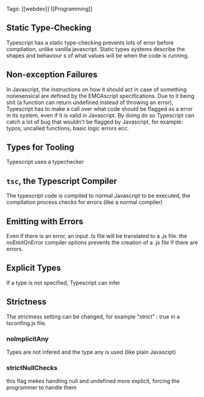 Tags: [[webdev]] [[Programming]]

## Static Type-Checking
Typescript has a static type-checking prevents lots of error before compilation, unlike vanilla javascript. Static types systems describe the shapes and behaviour s of what values will be when the code is running.
## Non-exception Failures
In Javascript, the instructions on how it should act in case of something nonesensical are defined by the EMCAscript specifications. Due to it being shit (a function can return undefined instead of throwing an error), Typescript has to make a call over what code should be flagged as a error in its system, even if it is valid in Javascript. 
By doing do so Typescript can catch a lot of bug that wouldn't be flagged by Javascript, for example: typos, uncalled functions, basic logic errors ecc.
## Types for Tooling
Typescript uses a typechecker
## `tsc`, the Typescript Compiler
The typescript code is compiled to normal Javascript to be executed, the compilation process checks for errors (like a normal compiler)
## Emitting with Errors
Even if there is an error, an input .ts file will be translated to a .js file. the noEmitOnError compiler options prevents the creation of a .js file if there are errors.
## Explicit Types
If a type is not specified, Typescript can infer
## Strictness
The strictness setting can be changed, for example "strict" : true in a tsconfing.js file.
### noImplicitAny
Types are not infered and the type any is used (like plain Javascipt)
### strictNullChecks
this flag mekes handling null and undefined more explicit, forcing the programmer to handle them